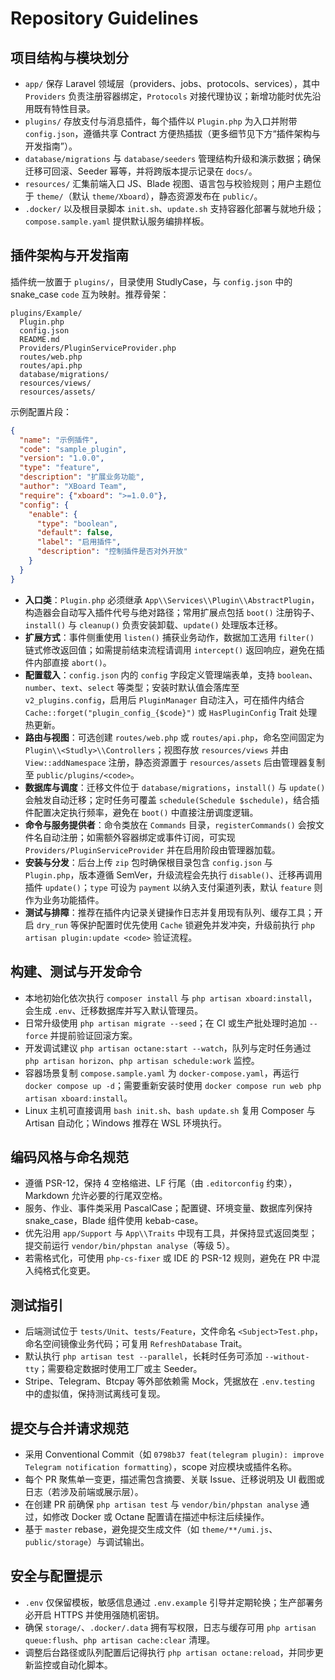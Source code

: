 ﻿# Repository Guidelines

## 项目结构与模块划分
- `app/` 保存 Laravel 领域层（providers、jobs、protocols、services），其中 `Providers` 负责注册容器绑定，`Protocols` 对接代理协议；新增功能时优先沿用既有特性目录。
- `plugins/` 存放支付与消息插件，每个插件以 `Plugin.php` 为入口并附带 `config.json`，遵循共享 Contract 方便热插拔（更多细节见下方“插件架构与开发指南”）。
- `database/migrations` 与 `database/seeders` 管理结构升级和演示数据；确保迁移可回滚、Seeder 幂等，并将跨版本提示记录在 `docs/`。
- `resources/` 汇集前端入口 JS、Blade 视图、语言包与校验规则；用户主题位于 `theme/`（默认 `theme/Xboard`），静态资源发布在 `public/`。
- `.docker/` 以及根目录脚本 `init.sh`、`update.sh` 支持容器化部署与就地升级；`compose.sample.yaml` 提供默认服务编排样板。

## 插件架构与开发指南
插件统一放置于 `plugins/`，目录使用 StudlyCase，与 `config.json` 中的 snake_case `code` 互为映射。推荐骨架：

```
plugins/Example/
  Plugin.php
  config.json
  README.md
  Providers/PluginServiceProvider.php
  routes/web.php
  routes/api.php
  database/migrations/
  resources/views/
  resources/assets/
```

示例配置片段：

```json
{
  "name": "示例插件",
  "code": "sample_plugin",
  "version": "1.0.0",
  "type": "feature",
  "description": "扩展业务功能",
  "author": "XBoard Team",
  "require": {"xboard": ">=1.0.0"},
  "config": {
    "enable": {
      "type": "boolean",
      "default": false,
      "label": "启用插件",
      "description": "控制插件是否对外开放"
    }
  }
}
```

- **入口类**：`Plugin.php` 必须继承 `App\\Services\\Plugin\\AbstractPlugin`，构造器会自动写入插件代号与绝对路径；常用扩展点包括 `boot()` 注册钩子、`install()` 与 `cleanup()` 负责安装卸载、`update()` 处理版本迁移。
- **扩展方式**：事件侧重使用 `listen()` 捕获业务动作，数据加工选用 `filter()` 链式修改返回值；如需提前结束流程请调用 `intercept()` 返回响应，避免在插件内部直接 `abort()`。
- **配置载入**：`config.json` 内的 `config` 字段定义管理端表单，支持 `boolean`、`number`、`text`、`select` 等类型；安装时默认值会落库至 `v2_plugins.config`，启用后 `PluginManager` 自动注入，可在插件内结合 `Cache::forget("plugin_config_{$code}")` 或 `HasPluginConfig` Trait 处理热更新。
- **路由与视图**：可选创建 `routes/web.php` 或 `routes/api.php`，命名空间固定为 `Plugin\\<Studly>\\Controllers`；视图存放 `resources/views` 并由 `View::addNamespace` 注册，静态资源置于 `resources/assets` 后由管理器复制至 `public/plugins/<code>`。
- **数据库与调度**：迁移文件位于 `database/migrations`，`install()` 与 `update()` 会触发自动迁移；定时任务可覆盖 `schedule(Schedule $schedule)`，结合插件配置决定执行频率，避免在 `boot()` 中直接注册调度逻辑。
- **命令与服务提供者**：命令类放在 `Commands` 目录，`registerCommands()` 会按文件名自动注册；如需额外容器绑定或事件订阅，可实现 `Providers/PluginServiceProvider` 并在启用阶段由管理器加载。
- **安装与分发**：后台上传 `zip` 包时确保根目录包含 `config.json` 与 `Plugin.php`，版本遵循 SemVer，升级流程会先执行 `disable()`、迁移再调用插件 `update()`；`type` 可设为 `payment` 以纳入支付渠道列表，默认 `feature` 则作为业务功能插件。
- **测试与排障**：推荐在插件内记录关键操作日志并复用现有队列、缓存工具；开启 `dry_run` 等保护配置时优先使用 `Cache` 锁避免并发冲突，升级前执行 `php artisan plugin:update <code>` 验证流程。

## 构建、测试与开发命令
- 本地初始化依次执行 `composer install` 与 `php artisan xboard:install`，会生成 `.env`、迁移数据库并写入默认管理员。
- 日常升级使用 `php artisan migrate --seed`；在 CI 或生产批处理时追加 `--force` 并提前验证回滚方案。
- 开发调试建议 `php artisan octane:start --watch`，队列与定时任务通过 `php artisan horizon`、`php artisan schedule:work` 监控。
- 容器场景复制 `compose.sample.yaml` 为 `docker-compose.yaml`，再运行 `docker compose up -d`；需要重新安装时使用 `docker compose run web php artisan xboard:install`。
- Linux 主机可直接调用 `bash init.sh`、`bash update.sh` 复用 Composer 与 Artisan 自动化；Windows 推荐在 WSL 环境执行。

## 编码风格与命名规范
- 遵循 PSR-12，保持 4 空格缩进、LF 行尾（由 `.editorconfig` 约束），Markdown 允许必要的行尾双空格。
- 服务、作业、事件类采用 PascalCase；配置键、环境变量、数据库列保持 snake_case，Blade 组件使用 kebab-case。
- 优先沿用 `app/Support` 与 `App\\Traits` 中现有工具，并保持显式返回类型；提交前运行 `vendor/bin/phpstan analyse`（等级 5）。
- 若需格式化，可使用 `php-cs-fixer` 或 IDE 的 PSR-12 规则，避免在 PR 中混入纯格式化变更。

## 测试指引
- 后端测试位于 `tests/Unit`、`tests/Feature`，文件命名 `<Subject>Test.php`，命名空间镜像业务代码；可复用 `RefreshDatabase` Trait。
- 默认执行 `php artisan test --parallel`，长耗时任务可添加 `--without-tty`；需要稳定数据时使用工厂或主 Seeder。
- Stripe、Telegram、Btcpay 等外部依赖需 Mock，凭据放在 `.env.testing` 中的虚拟值，保持测试离线可复现。

## 提交与合并请求规范
- 采用 Conventional Commit（如 `0798b37 feat(telegram plugin): improve Telegram notification formatting`），scope 对应模块或插件名称。
- 每个 PR 聚焦单一变更，描述需包含摘要、关联 Issue、迁移说明及 UI 截图或日志（若涉及前端或展示层）。
- 在创建 PR 前确保 `php artisan test` 与 `vendor/bin/phpstan analyse` 通过，如修改 Docker 或 Octane 配置请在描述中标注后续操作。
- 基于 `master` rebase，避免提交生成文件（如 `theme/**/umi.js`、`public/storage`）与调试输出。

## 安全与配置提示
- `.env` 仅保留模板，敏感信息通过 `.env.example` 引导并定期轮换；生产部署务必开启 HTTPS 并使用强随机密钥。
- 确保 `storage/`、`.docker/.data` 拥有写权限，日志与缓存可用 `php artisan queue:flush`、`php artisan cache:clear` 清理。
- 调整后台路径或队列配置后记得执行 `php artisan octane:reload`，并同步更新监控或自动化脚本。
